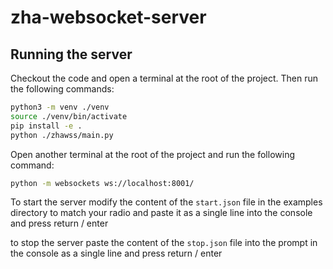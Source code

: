 # zha-websocket-server

## Running the server

Checkout the code and open a terminal at the root of the project. Then run the following commands:

```bash
python3 -m venv ./venv
source ./venv/bin/activate
pip install -e .
python ./zhawss/main.py
```

Open another terminal at the root of the project and run the following command:

```bash
python -m websockets ws://localhost:8001/
```

To start the server modify the content of the `start.json` file in the examples directory to match your radio and paste it as a single line into the console and press return / enter

to stop the server paste the content of the `stop.json` file into the prompt in the console as a single line and press return / enter

